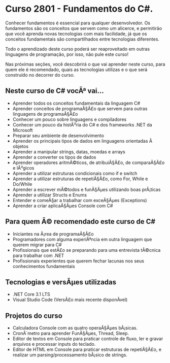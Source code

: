 # Curso **2801 - Fundamentos do C#**.

Conhecer fundamentos é essencial para qualquer desenvolvedor. Os fundamentos são os conceitos que servem como um alicerce, e permitirão que você aprenda novas tecnologias com mais facilidade, já que os conceitos fundamentais são compartilhados entre tecnologias diferentes.

Todo o aprendizado deste curso poderá ser reaproveitado em outras linguagens de programação, por isso, não pule este curso!

Nas próximas seções, você descobrirá o que vai aprender neste curso, para quem ele é recomendado, quais as tecnologias utilizas e o que será construído no decorrer do curso.


## Neste curso de C# vocÃª vai...

*   Aprender todos os conceitos fundamentais da linguagem C#
*   Aprender conceitos de programaÃ§Ã£o que servem para outras linguagens de programaÃ§Ã£o
*   Conhecer um pouco sobre linguagens e compiladores
*   Conhecer um pouco da histÃ³ria do C# e dos frameworks .NET da Microsoft
*   Preparar seu ambiente de desenvolvimento
*   Aprender os principais tipos de dados em linguagens orientadas Ã  objetos
*   Aprender a manipular strings, datas, moedas e arrays
*   Aprender a converter os tipos de dados
*   Aprender operadores aritmÃ©ticos, de atribuiÃ§Ã£o, de comparaÃ§Ã£o e lÃ³gicos
*   Aprender a utilizar estruturas condicionais como if e switch
*   Aprender a utilizar estruturas de repetiÃ§Ã£o, como For, While e Do/While
*   Aprender a escrever mÃ©todos e funÃ§Ãµes utilizando boas prÃ¡ticas
*   Aprender a utilizar Structs e Enums
*   Entender e comeÃ§ar a trabalhar com exceÃ§Ãµes (Exceptions)
*   Aprender a criar aplicaÃ§Ãµes Console com C#


## Para quem Ã© recomendado este curso de C#

*   Iniciantes na Ã¡rea de programaÃ§Ã£o
*   Programadores com alguma experiÃªncia em outra linguagem que querem migrar para C#
*   Profissionais que estÃ£o se preparando para uma entrevista tÃ©cnica para trabalhar com .NET
*   Profissionais experientes que querem fechar lacunas nos seus conhecimentos fundamentais

## Tecnologias e versÃµes utilizadas

*   .NET Core 3.1 LTS
*   Visual Studio Code (VersÃ£o mais recente disponÃ­vel)



## Projetos do curso

*   Calculadora Console com as quatro operaÃ§Ãµes bÃ¡sicas.
*   CronÃ´metro para aprender FunÃ§Ãµes, Thread, Sleep.
*   Editor de textos em Console para praticar controle de fluxo, ler e gravar arquivos e processar inputs do teclado.
*   Editor de HTML em Console para praticar estruturas de repetiÃ§Ã£o, e realizar um parsing/processamento bÃ¡sico de strings.

